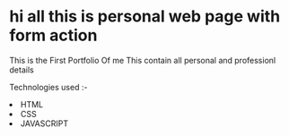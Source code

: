 # hi all this is personal web page with form action 
<p>This is the First Portfolio Of me This contain all personal and professionl details</p>
<p>Technologies used :-</p>
<li>HTML</li>
<li>CSS</li>
<li>JAVASCRIPT</li>
<p></p>
